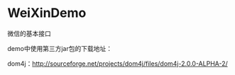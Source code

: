 # WeiXinDemo

微信的基本接口

demo中使用第三方jar包的下载地址：

dom4j：http://sourceforge.net/projects/dom4j/files/dom4j-2.0.0-ALPHA-2/

